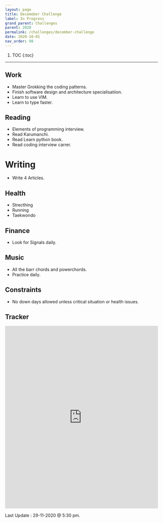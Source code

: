 ```yaml
---
layout: page
title: Decemeber Challenge
label: In Progress
grand_parent: Challenges
parent: 2020
permalink: /challenges/december-challenge
date: 2020-10-01
nav_order: 98
---
```


1. TOC
{:toc}

---



## Work

* Master Grokking the coding patterns.
* Finish software design and architecture specialisatiion. 
* Learn to use VIM.
* Learn to type faster.

## Reading 

* Elements of programming interview.
* Read Karumanchi.
* Read Learn python book.
* Read coding interview carrer.

# Writing

* Write 4 Articles.

## Health 

* Strecthing 
* Running  
* Taekwondo 

## Finance 

* Look for Signals daily.

## Music 

* All the barr chords and powerchords.
* Practice daily. 

## Constraints

* No down days allowed unless critical situation or health issues.

## Tracker 

<iframe style="border: 0; width:100%; height: 600px; overflow: auto;" src="https://docs.google.com/spreadsheets/d/e/2PACX-1vQGS8Sv2h0mDQxu4g0bR4AS85wjehQYvRkHtx6xhytgNNKdwpPTiFSGhTXoR4JYFa-HRqShOs3gCksd/pubhtml?widget=true&amp;headers=false"></iframe>

Last Update : 29-11-2020 @ 5:30 pm. 




